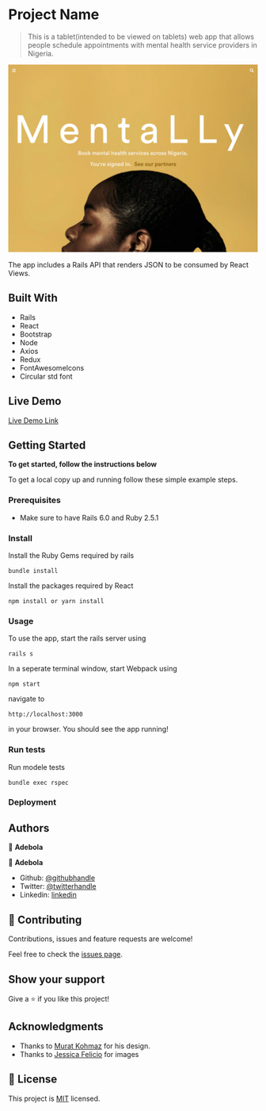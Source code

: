 # Project Name

> This is a tablet(intended to be viewed on tablets) web app that allows people schedule
> appointments with mental health service providers in Nigeria.

![screenshot](./app_screenshot.png)

The app includes a Rails API that renders JSON to be consumed
by React Views.

## Built With

- Rails
- React
- Bootstrap
- Node
- Axios
- Redux
- FontAwesomeIcons
- Circular std font

## Live Demo

[Live Demo Link](https://mentally.herokuapp.com)

## Getting Started

**To get started, follow the instructions below**

To get a local copy up and running follow these simple example steps.

### Prerequisites

- Make sure to have Rails 6.0 and Ruby 2.5.1

### Install

Install the Ruby Gems required by rails

```
bundle install
```

Install the packages required by React

```
npm install or yarn install
```

### Usage

To use the app, start the rails server using

```
rails s
```

In a seperate terminal window, start Webpack using

```
npm start
```

navigate to

```
http://localhost:3000
```

in your browser. You should see the app running!

### Run tests

Run modele tests

```
bundle exec rspec
```

### Deployment

## Authors

👤 **Adebola**

👤 **Adebola**

- Github: [@githubhandle](https://github.com/onedebos)
- Twitter: [@twitterhandle](https://twitter.com/debosthefirst)
- Linkedin: [linkedin](https://www.linkedin.com/in/adebola-niran/)

## 🤝 Contributing

Contributions, issues and feature requests are welcome!

Feel free to check the [issues page](issues/).

## Show your support

Give a ⭐️ if you like this project!

## Acknowledgments

- Thanks to [Murat Kohmaz](https://www.behance.net/gallery/26425031/Vespa-Responsive-Redesign) for his design.
- Thanks to [Jessica Felicio](https://unsplash.com/photos/QS9ZX5UnS14) for images

## 📝 License

This project is [MIT](lic.url) licensed.
